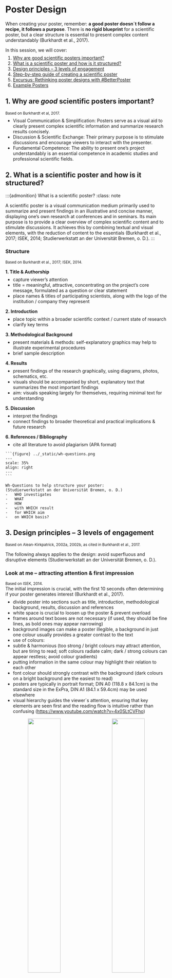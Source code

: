 <style>
p:has(+ ul) {
  margin-bottom: 0.5em;
}
p + ul {
  margin-top: 0.5em;
}
p:has(+ ol) {
  margin-bottom: 0.5em;
}
p + ol {
  margin-top: 0.5em;
}
</style>

# Poster Design

When creating your poster, remember: **a good poster doesn´t follow a recipe, it follows a purpose**. There is **no rigid blueprint** for a scientific poster, but a clear structure is essential to present complex content understandably (Burkhardt et al., 2017).

In this session, we will cover:

1. [Why are good scientific posters important?](#why-are-good-scientific-posters-important)
2. [What is a scientific poster and how is it structured?](#what-is-a-scientific-poster-and-how-is-it-structured)
3. [Design principles – 3 levels of engagement](#design-principles-3-levels-of-engagement)
4. [Step-by-step guide of creating a scientific poster](#step-by-step-guide-of-creating-a-scientific-poster)
5. [Excursus: Rethinking poster designs with #BetterPoster](#excursus-rethinking-poster-designs-with-betterposter)
6. [Example Posters](#example-posters)


## 1. Why are _good_ scientific posters important? 
<small>Based on Burkhardt et al, 2017.</small>  
-	Visual Communication & Simplification: Posters serve as a visual aid to clearly present complex scientific information and summarize research results concisely.
-	Discussion & Scientific Exchange: Their primary purpose is to stimulate discussions and encourage viewers to interact with the presenter.
-	Fundamental Competence: The ability to present one’s project understandably is an essential competence in academic studies and professional scientific fields. 

## 2. What is a scientific poster and how is it structured?

:::{admonition} What is a scientific poster?
:class: note

A scientific poster is a visual communication medium primarily used to summarize and present findings in an illustrative and concise manner, displaying one’s own research at conferences and in seminars. Its main purpose is to provide a clear overview of complex scientific content and to stimulate discussions. It achieves this by combining textual and visual elements, with the reduction of content to the essentials (Burkhardt et al., 2017; ISEK, 2014; Studierwerkstatt an der Universität Bremen, o. D.).
:::

### Structure  
<small>Based on Burkhardt et al., 2017; ISEK, 2014.</small>

**1.	Title & Authorship**
-	capture viewer’s attention
-	title = meaningful, attractive, concentrating on the project’s core message, formulated as a question or clear statement 
-	place names & titles of participating scientists, along with the logo of the institution / company they represent

**2.	Introduction**
-	place topic within a broader scientific context / current state of research
-	clarify key terms 

**3.	Methodological Background**
-	present materials & methods: self-explanatory graphics may help to illustrate experimental procedures
-	brief sample description

**4.	Results**
-	present findings of the research graphically, using diagrams, photos, schematics, etc.
-	visuals should be accompanied by short, explanatory text that summarizes the most important findings
-	aim: visuals speaking largely for themselves, requiring minimal text for understanding

**5.	Discussion**
-	interpret the findings
-	connect findings to broader theoretical and practical implications & future research 

**6.	References / Bibliography**
-	cite all literature to avoid plagiarism (APA format)

````{tip}
```{figure} ../_static/wh-questions.png
---
scale: 35%
align: right
---
```

Wh-Questions to help structure your poster:  
(Studierwerkstatt an der Universität Bremen, o. D.)
-	WHO investigates
-	WHAT
-	HOW
-	with WHICH result
-	for WHICH aim
-	on WHICH basis?                             
````

## 3. Design principles – 3 levels of engagement 
<small>Based on Alean-Kirkpatrick, 2002a, 2002b, as cited in Burkhardt et al., 2017.</small>

The following always applies to the design: avoid superfluous and disruptive elements (Studierwerkstatt an der Universität Bremen, o. D.).

### Look at me – attracting attention & first impression 
<small>Based on ISEK, 2014.</small>    
The initial impression is crucial, with the first 10 seconds often determining if your poster generates interest (Burkhardt et al., 2017).  
-	divide poster into sections such as title, introduction, methodological background, results, discussion and references
-	white space is crucial to loosen up the poster & prevent overload
-	frames around text boxes are not necessary (if used, they should be fine lines, as bold ones may appear narrowing)
-	background images can make a poster illegible, a background in just one colour usually provides a greater contrast to the text
-	use of colours: 
  -	subtle & harmonious (too strong / bright colours may attract attention, but are tiring to read; soft colours radiate calm; dark / strong colours can appear restless; avoid colour gradients)
  -	putting information in the same colour may highlight their relation to each other 
  -	font colour should strongly contrast with the background (dark colours on a bright background are the easiest to read)
-	posters are typically in portrait format; DIN A0 (118.8 x 84.1cm) is the standard size in the ExPra, DIN A1 (84.1 x 59.4cm) may be used elsewhere
-	visual hierarchy guides the viewer´s attention, ensuring that key elements are seen first and the reading flow is intuitive rather than confusing (https://www.youtube.com/watch?v=4x0SLtCVFho)   
<p align="center">
  <img alt="" src="../_static/visual-guidance1.png" width="45%">
&nbsp; &nbsp; &nbsp; &nbsp;
  <img alt="" src="../_static/visual-guidance2.png" width="45%">
</p>

### Read me – ensuring readability & comprehensibility 
<small>Based on ISEK, 2014; Studierwerkstatt an der Universität Bremen, o. D.</small>

The aim is for viewers to grasp a lot at a glance with minimal reading. The less text required for understanding, the clearer your poster will be (Burkhardt et al., 2017; ISEK, 2014).

- content reduction: condense information to core statements & highlight results
- text vs. image ratio: rule of thumb = 50% images & 50% text  
<img src="../_static/text-image-ratio.png" alt="Image that visualizes an optimal text vs. image ratio: 50% text, 40% images, 20% free space" width="300 px">  
- text formatting: short, continuous text rather than bullet points or long paragraphs
- font choice: sans-serif fonts (e.g. Arial, Calibri) are easier to read from a distance than serif fonts
- font size: poster should be readable from a distance of up to 3 meters, therefore also use large line spacing (at least 6-7 mm) 
  - orientation aids for font sizes:
    - DIN A0: main heading 85-100 pt, subheading 50 pt, body text 28-32 pt
    - DIN A1: main heading 60 pt, body text 20-24 pt
    - references typically in a much smaller font size  
<img src="../_static/poster-size.png" alt="A comic image that shows a person who stands in front of a poster. The space between them is defined as 1 to 3 metres." width="300 px">  
- visual flow: information is read from top left to bottom right & important elements should be placed as centrally as possible, at eye level
- graphics & illustrations: self-explanatory & relevant, described in a short legend & not within flowing text, avoid complicated formulas, ensure sufficient image quality (min. 200dpi or 800x600 pixels)
      

### Ask me
Design your poster to encourage viewers to engage with you (Burkhardt et al., 2017).
- sense of suspense, e.g. by designing the introduction so that the results appear surprising
- comparison with contrasting results could stimulate discussion 


## 4. Step-by-step guide of creating a scientific poster 
<small>Based on Burkhardt et al, 2017; ISEK, 2014; Studierwerkstatt an der Universität Bremen, o. D.</small>

**1.	Plan the work process**
-	Familiarize yourself with the design requirements & purpose of scientific poster. Plan your workflow by outlining what needs to be completed and by when.
-	Allocate sufficient time for the professional printing of your poster.

**2.	Develop content for the poster**
-	Translate your research findings into a poster-friendly format.
-	You may start by sketching your ideas on paper to visualize the arrangement of content elements 

<div align="center">

  <img src="../_static/poster-structure1.png" alt="Illustration of a poster with typical boxes for introduction, method, results, and so on." width="30%">
  &nbsp;
  <img src="../_static/poster-structure2.png" alt="Illustration of a standard poster with arrows representing the reading direction from left to right." width="30%">
  &nbsp;
  <img src="../_static/poster-structure3.png" alt="Illustration of a standard poster with arrows representing the reading direction from up to down." width="30%">

  <br>
  <img src="../_static/poster-structure4.png" alt="Illustration of a standard poster with numbered boxes from 1 to 6." width="30%">
  &nbsp;
  <img src="../_static/poster-structure5.png" alt="Illustration of a poster with a central box and additional information branching outwards." width="30%">
  &nbsp;
  <img src="../_static/poster-structure6.png" alt="Poster illustration with four elements linked in a circular sequence." width="30%">

  <p style="margin-top: 10px; font-style: italic;">
    <a href="https://www.uni-bremen.de/fileadmin/user_upload/sites/studierwerkstatt/Leitfaden_wissenschaftliche_Poster_erstellen.pdf">Studierwerkstatt an der Universität Bremen, o. D.</a>
  </p>

</div>

-	When determining the final content, extract the core statements from your findings. A useful technique is to categorize information into "Need to know", "Good to know" and "Nice to know", prioritizing the "Need to know" information as it is crucial for understanding.
-	Emphasize your results, not the methods used.

**3.	Create a draft of the poster**
-	If using a program like PowerPoint, immediately set the correct poster size when you start the file. 
-	Process and optimize images before inserting them into the poster (e.g., using image editing software).

:::{admonition} Tools & technical setup
:class: note
- Tools / Software: PowerPoint, Canva, Google Slides, Inkscape, MS Publisher etc.
- Format: here DIN A0 (84,1 x 118,9 cm), typically in portrait format  
_If using PowerPoint, immediately set the correct poster size when you start the file (Entwurf -> Foliengröße -> benutzerdefiniert)._ 
- Graphics & Tables: sufficient size & quality (min. 200dpi or 800x600 pixles) of graphics, avoid tables if they would be more than a few rows / columns 
- QR Codes: possible to provide a link to download the poster as a pdf & to link further materials that can be found e.g. on LIFOS (https://me-qr.com/de/ or https://www.the-qrcode-generator.com/ )
- Alignment: align figures, text, sections, etc.  
_If using PowerPoint set gridlines to be visible (Ansicht -> Anzeigen -> Gitternetzlinien) & look for the red and blue horizontal / vertical lines linking objects during drag & drop._
:::

**4. Finalize the poster**
- Carefully review your poster to ensure that all aspects have been addressed.
	- Content level: Is the content complete and correct?
   	-  Structural level: Is the structure of the poster logical and comprehensible?
	- Linguistic level: Are the formulations precise and scientific?
	- Design level: Is the design appropriate (e.g. choice of colors)? Are graphics or images used and arranged sensibly? Is everything easy to read?
	- Formal level: Have the formal design specifications been implemented? Is the literature cited correctly? Is the spelling and punctuation correct?
- If necessary, test the readability of your poster on your computer by viewing the document at its actual print size before sending it to print.
- Always perform a test print, even on a smaller scale (e.g., A4 paper), as printed colours often differ from those displayed on a scree

## 5. Excursus: Rethinking poster designs with #BetterPoster 
<small>Based on Mike Morrison, PhD, 2019; Morrison, PhD, 2020. </small>

> A poster that successfully communicates one thing is better than a poster that fails to communicate a thousand things. (Mike Morrison, PhD, 2020)

- #betterposter is a new approach to academic poster design by Mike Morrison
- aim based on user experience design: posters should tell one clear story immediately 
	- focusing viewer attention reduces cognitive load and increases memory retention
	- #betterposters are faster to scan, easier to understand and promote more interaction
	- posters should transmit key information even to people who only move past them
- possible design elements:
	- one large, centrally placed “takeaway statement”, written in plain language
 	- a “silent presenter bar” for more information, understandable without verbal explanation
	- QR-Code that links to further information
	- presenting information in both verbal and visual form allows information to root more deeply
	- author names placed at the bottom to avoid visual distraction
	- creative, unconventional design elements can make posters more memorable

_For more information watch [https://www.youtube.com/watch?v=SYk29tnxASs](https://www.youtube.com/watch?v=SYk29tnxASs)._


```{admonition} Additional tips:
- It is essential to limit all your information to only what is crucial for understanding the content (Burkhardt et al., 2017).
- “Need to know” instead of “Nice to know”. The less text the better (ISEK, 2014).
- Do not try to make up for a lack of space with a smaller font (Burkhardt et al., 2017).
- Always ask yourself whether it is more effective to show your results in a figure, table or text.
- 2 golden rules for your design (Morrison, PhD, 2020):
	1. Don’t put things on your poster that people will ignore. 
	2. People will ignore most things.
```

## 6. Example Posters 

![Image of an example poster by Forberich et al. with a lot of text.](../_static/poster-example1.png)  

<br>

![Image of another example poster of Adebesin et al. with a lot of text.](../_static/poster-example2.jpg)  

<br>

<img src="../_static/poster-example3.jpg" alt="Image of an example poster by Braun et al. with a remarkable background." width="500 px">  

<br><br>


<img src="../_static/poster-example4.png" alt="Image of an example poster by Hernandez Bark et al." width="500 px">  

<br><br>


![Image of an example betterposter by Morrison et al.](../_static/poster-example5.png)  

<br>

![Image of an example betterposter by Kelsey Pino.](../_static/poster-example6.png)  

<br>

![Image of an example betterposter by Ed Hawkins.](../_static/poster-example7.png)  



## Literature
Burkhardt, C., Meyer-Heydecke, N., & Stahlberg, N. (2017). Das wissenschaftliche Poster. Technische Universität Hamburg. https://www2.tuhh.de/zll/wp-content/uploads/2017_Das_wissenschaftliche_Poster_website.pdf  

ISEK (2014). Zum Poster in Wissenschaft und Lehre. Institut Sozialanthropologie und Empirische Kulturwissenschaft – Universität Zürich. https://www.isek.uzh.ch/dam/jcr:00000000-3970-ccc5-ffff-ffffdfb6e2d2/Poster2014.pdf   

Mike Morrison, PhD. (2019, 25. März). How to create a better research poster in less time (#betterposter Generation 1) [Video]. YouTube. https://www.youtube.com/watch?v=1RwJbhkCA58  

Mike Morrison, PhD. (2020, 13. Juli). How to create a better research poster in less time (#betterposter Generation 2) [Video]. YouTube. https://www.youtube.com/watch?v=SYk29tnxASs   

Morrison, M. (2019). betterposter-template-landscape [PowerPoint slides]. Open Science Framework. https://osf.io/6ua4k    

Morrison, M. (2021). powerpoint-slides-you-can-teach-posters-with [PowerPoint slides]. Open Science Framework. https://osf.io/taq2f  

Studierwerkstatt an der Universität Bremen. (o. D.). Wissenschaftliche Poster erstellen – ein kleiner Leitfaden. https://www.uni-bremen.de/fileadmin/user_upload/sites/studierwerkstatt/Leitfaden_wissenschaftliche_Poster_erstellen.pdf   

----

**Acknowledgments**  
This section was contributed by [Benedikt Kratzer](https://www.psychologie.uni-frankfurt.de/137346178/M__Sc__Benedikt_Kratzer) and [Stephan Braun](https://www.psychologie.uni-frankfurt.de/51975588/Dr__Stephan_Braun). 
